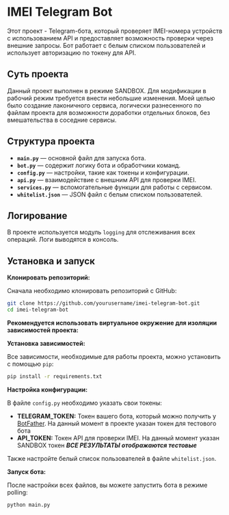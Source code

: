 
# IMEI Telegram Bot

Этот проект - Telegram-бота, который проверяет IMEI-номера устройств с использованием API и предоставляет возможность проверки через внешние запросы. Бот работает с белым списком пользователей и использует авторизацию по токену для API.


## Суть проекта
Данный проект выполнен в режиме SANDBOX. Для модификации в рабочий режим требуется внести небольшие изменения.
Моей целью было создание лаконичного сервиса, логически разнесенного по файлам проекта для возможности доработки отдельных блоков, без вмешательства в соседние сервисы.


## Структура проекта
- **`main.py`** — основной файл для запуска бота.
- **`bot.py`** — содержит логику бота и обработчики команд.
- **`config.py`** — настройки, такие как токены и конфигурации.
- **`api.py`** — взаимодействие с внешним API для проверки IMEI.
- **`services.py`** — вспомогательные функции для работы с сервисом.
- **`whitelist.json`** — JSON файл с белым списком пользователей.

## Логирование

В проекте используется модуль `logging` для отслеживания всех операций. Логи выводятся в консоль.


## Установка и запуск

**Клонировать репозиторий:**
   
   Сначала необходимо клонировать репозиторий с GitHub:

   ```bash
   git clone https://github.com/yourusername/imei-telegram-bot.git
   cd imei-telegram-bot
   ```
**Рекомендуется использовать виртуальное окружение для изоляции зависимостей проекта:**

   

**Установка зависимостей:**

   Все зависимости, необходимые для работы проекта, можно установить с помощью `pip`:

   ```bash
   pip install -r requirements.txt
   ```

**Настройка конфигурации:**

   В файле `config.py` необходимо указать свои токены:
   - **TELEGRAM_TOKEN:** Токен вашего бота, который можно получить у [BotFather](https://core.telegram.org/bots#botfather). На данный момент в проекте указан токен для тестового бота
   - **API_TOKEN:** Токен API для проверки IMEI. На данный момент указан SANDBOX токен  **_ВСЕ РЕЗУЛЬТАТЫ отображаются тестовые_**

   Также настройте белый список пользователей в файле `whitelist.json`.

**Запуск бота:**

   После настройки всех файлов, вы можете запустить бота в режиме polling:

   ```bash
   python main.py
   ```




